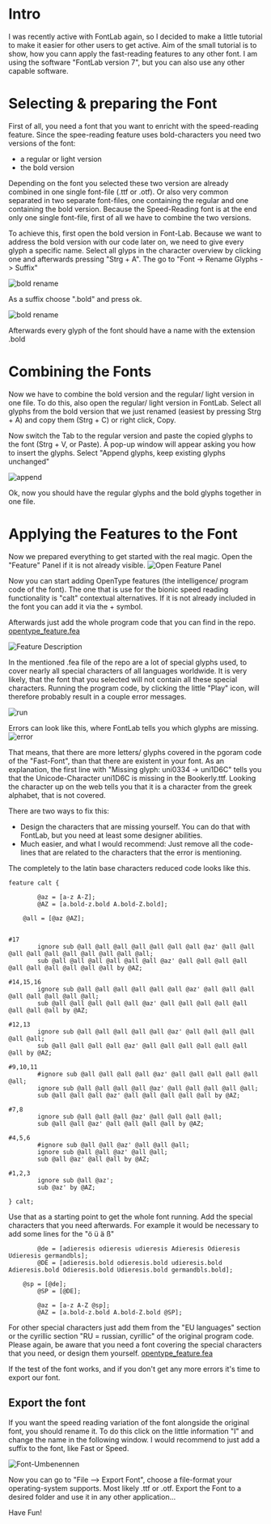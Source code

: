 # Intro
I was recently active with FontLab again, so I decided to make a little tutorial to make it easier for other users to get active.
Aim of the small tutorial is to show, how you cann apply the fast-reading features to any other font.
I am using the software "FontLab version 7", but you can also use any other capable software.

# Selecting & preparing the Font

First of all, you need a font that you want to enricht with the speed-reading feature.
Since the spee-reading feature uses bold-characters you need two versions of the font:
- a regular or light version
- the bold version

Depending on the font you selected these two version are already combined in one single font-file (.ttf or .otf).
Or also very common separated in two separate font-files, one containing the regular and one containing the bold version.
Because the Speed-Reading font is at the end only one single font-file, first of all we have to combine the two versions.

To achieve this, first open the bold version in Font-Lab.
Because we want to address the bold version with our code later on, we need to give every glyph a specific name.
Select all glyps in the character overview by clicking one and afterwards pressing "Strg + A".
The go to "Font -> Rename Glyphs -> Suffix"

![bold rename](https://github.com/user-attachments/assets/dcf3f9df-7b13-432d-a4a5-6b797e590cff)

As a suffix choose ".bold" and press ok.

![bold rename](https://github.com/user-attachments/assets/74732c06-06d9-4ffc-be85-58a23d041554)

Afterwards every glyph of the font should have a name with the extension .bold

# Combining the Fonts
Now we have to combine the bold version and the regular/ light version in one file.
To do this, also open the regular/ light version in FontLab.
Select all glyphs from the bold version that we just renamed (easiest by pressing Strg + A) and copy them (Strg + C) or right click, Copy.

Now switch the Tab to the regular version and paste the copied glyphs to the font (Strg + V, or Paste).
A pop-up window will appear asking you how to insert the glyphs.
Select "Append glyphs, keep existing glyphs unchanged"

![append](https://github.com/user-attachments/assets/feb74a2e-fe71-4ebd-ac21-a8c4a6b01bc9)

Ok, now you should have the regular glyphs and the bold glyphs together in one file.

# Applying the Features to the Font

Now we prepared everything to get started with the real magic.
Open the "Feature" Panel if it is not already visible.
![Open Feature Panel](https://github.com/user-attachments/assets/b2caa1f3-2bde-4349-ac45-7553abb68f4e)

Now you can start adding OpenType features (the intelligence/ program code of the font).
The one that is use for the bionic speed reading functionality is "calt" contextual alternatives.
If it is not already included in the font you can add it via the + symbol.

Afterwards just add the whole program code that you can find in the repo.
[opentype_feature.fea](https://github.com/Born2Root/Fast-Font/blob/main/opentype_feature.fea)

![Feature Description](https://github.com/user-attachments/assets/aa739c59-d70d-487f-ab31-12502da84975)

In the mentioned .fea file of the repo are a lot of special glyphs used, to cover nearly all special characters of all languages worldwide.
It is very likely, that the font that you selected will not contain all these special characters.
Running the program code, by clicking the little "Play" icon, will therefore probably result in a couple error messages.

![run](https://github.com/user-attachments/assets/75cdcb27-b33b-4b26-9e5b-817a4a48bfdd)

Errors can look like this, where FontLab tells you which glyphs are missing.
![error](https://github.com/user-attachments/assets/e68ab725-1ea7-4289-a83a-d28f2d232fe1)

That means, that there are more letters/ glyphs covered in the pgoram code of the "Fast-Font", than that there are existent in your font.
As an explanation, the first line with "Missing glyph: uni0334 -> uni1D6C" tells you that the Unicode-Character uni1D6C is missing in the Bookerly.ttf. Looking the character up on the web tells you that it is a character from the greek alphabet, that is not covered.

There are two ways to fix this:
- Design the characters that are missing yourself. You can do that with FontLab, but you need at least some designer abilities.
- Much easier, and what I would recommend: Just remove all the code-lines that are related to the characters that the error is mentioning.

The completely to the latin base characters reduced code looks like this.

```
feature calt {

 		@az = [a-z A-Z];
		@AZ = [a.bold-z.bold A.bold-Z.bold];

    @all = [@az @AZ];
	

#17
		ignore sub @all @all @all @all @all @all @all @az' @all @all @all @all @all @all @all @all @all @all;
		sub @all @all @all @all @all @all @az' @all @all @all @all @all @all @all @all @all @all by @AZ;

#14,15,16
		ignore sub @all @all @all @all @all @all @az' @all @all @all @all @all @all @all @all; 
		sub @all @all @all @all @all @az' @all @all @all @all @all @all @all @all by @AZ;

#12,13
		ignore sub @all @all @all @all @all @az' @all @all @all @all @all @all; 
		sub @all @all @all @all @az' @all @all @all @all @all @all @all by @AZ;

#9,10,11
		#ignore sub @all @all @all @all @az' @all @all @all @all @all @all; 
		ignore sub @all @all @all @all @az' @all @all @all @all @all; 
		sub @all @all @all @az' @all @all @all @all @all by @AZ;

#7,8
		ignore sub @all @all @all @az' @all @all @all @all; 
		sub @all @all @az' @all @all @all @all by @AZ;

#4,5,6
		#ignore sub @all @all @az' @all @all @all; 
		ignore sub @all @all @az' @all @all;
		sub @all @az' @all @all by @AZ;

#1,2,3 
		ignore sub @all @az';
		sub @az' by @AZ;

} calt;
```

Use that as a starting point to get the whole font running. Add the special characters that you need afterwards.
For example it would be necessary to add some lines for the "ö ü ä ß"

```
		@de = [adieresis odieresis udieresis Adieresis Odieresis Udieresis germandbls];
		@DE = [adieresis.bold odieresis.bold udieresis.bold Adieresis.bold Odieresis.bold Udieresis.bold germandbls.bold];
	
    @sp = [@de];
		@SP = [@DE];

 		@az = [a-z A-Z @sp];
		@AZ = [a.bold-z.bold A.bold-Z.bold @SP];
```
For other special characters just add them from the "EU languages" section or the cyrillic section "RU = russian, cyrillic" of the original program code.
Please again, be aware that you need a font covering the special characters that you need, or design them yourself.
[opentype_feature.fea](https://github.com/Born2Root/Fast-Font/blob/main/opentype_feature.fea)

If the test of the font works, and if you don't get any more errors it's time to export our font.

## Export the font
If you want the speed reading variation of the font alongside the original font, you should rename it.
To do this click on the little information "I" and change the name in the following window.
I would recommend to just add a suffix to the font, like Fast or Speed.

![Font-Umbenennen](https://github.com/user-attachments/assets/42258ce1-d735-4cc7-bd61-c1dde7f24f87)

Now you can go to "File --> Export Font", choose a file-format your operating-system supports.
Most likely .ttf or .otf.
Export the Font to a desired folder and use it in any other application...

Have Fun!



